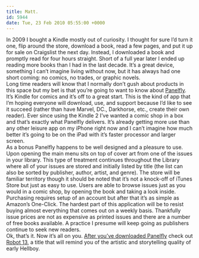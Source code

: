 ```yaml
---
title: Matt.
id: 5944
date: Tue, 23 Feb 2010 05:55:00 +0000
---
```


In 2009 I bought a Kindle mostly out of curiosity. I thought for sure I’d turn it one, flip around the store, download a book, read a few pages, and put it up for sale on Craigslist the next day. Instead, I downloaded a book and promptly read for four hours straight. Short of a full year later I ended up reading more books than I had in the last decade. It’s a great device, something I can’t imagine living without now, but it has always had one short coming: no comics, no trades, or graphic novels.  
 Long time readers will know that I normally don’t gush about products in this space but my bet is that you’re going to want to know about [Panelfly](http://www.panelfly.com). It’s Kindle for comics and it’s off to a great start. This is the kind of app that I’m hoping everyone will download, use, and support because I’d like to see it succeed (rather than have Marvel, DC., Darkhorse, etc., create their own reader). Ever since using the Kindle 2 I’ve wanted a comic shop in a box and that’s exactly what Panelfly delivers. It’s already getting more use than any other leisure app on my iPhone right now and I can’t imagine how much better it’s going to be on the iPad with it’s faster processor and larger screen.  
 As a bonus Panelfly happens to be well designed and a pleasure to use. Upon opening the main menu sits on top of cover art from one of the issues in your library. This type of treatment continues throughout the Library where all of your issues are stored and initially listed by title (the list can also be sorted by publisher, author, artist, and genre). The store will be familiar territory though it should be noted that it’s not a knock-off of iTunes Store but just as easy to use. Users are able to browse issues just as you would in a comic shop, by opening the book and taking a look inside. Purchasing requires setup of an account but after that it’s as simple as Amazon’s One-Click. The hardest part of this application will be to resist buying almost everything that comes out on a weekly basis. Thankfully issue prices are not as expensive as printed issues and there are a number of free books available. A practice I presume will keep going as publishers continue to seek new readers.  
 Ok, that’s it. Now it’s all on you. [After you’ve downloaded Panelfly](http://itunes.apple.com/us/app/panelfly-comics/id320305645?mt=8) check out [Robot 13](http://www.blackliststudios.com/Robot13_summary.html), a title that will remind you of the artistic and storytelling quality of early Hellboy.


